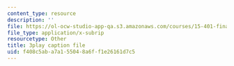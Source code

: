 ```yaml
---
content_type: resource
description: ''
file: https://ol-ocw-studio-app-qa.s3.amazonaws.com/courses/15-401-finance-theory-i-fall-2008/f408c5aba7a155048a6ff1e26161d7c5_P03PfYgNjmw.vtt
file_type: application/x-subrip
resourcetype: Other
title: 3play caption file
uid: f408c5ab-a7a1-5504-8a6f-f1e26161d7c5
---
```

